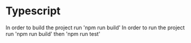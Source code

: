 # Typescript
In order to build the project run 'npm run build'
In order to run the project run 'npm run build' then 'npm run test'
